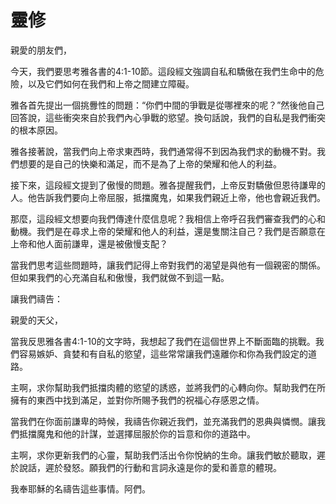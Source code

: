 # 靈修

親愛的朋友們，

今天，我們要思考雅各書的4:1-10節。這段經文強調自私和驕傲在我們生命中的危險，以及它們如何在我們和上帝之間建立障礙。

雅各首先提出一個挑釁性的問題：“你們中間的爭戰是從哪裡來的呢？”然後他自己回答說，這些衝突來自於我們內心爭戰的慾望。換句話說，我們的自私是我們衝突的根本原因。

雅各接著說，當我們向上帝求東西時，我們通常得不到因為我們求的動機不對。我們想要的是自己的快樂和滿足，而不是為了上帝的榮耀和他人的利益。

接下來，這段經文提到了傲慢的問題。雅各提醒我們，上帝反對驕傲但恩待謙卑的人。他告訴我們要向上帝屈服，抵擋魔鬼，如果我們親近上帝，他也會親近我們。

那麼，這段經文想要向我們傳達什麼信息呢？我相信上帝呼召我們審查我們的心和動機。我們是在尋求上帝的榮耀和他人的利益，還是隻關注自己？我們是否願意在上帝和他人面前謙卑，還是被傲慢支配？

當我們思考這些問題時，讓我們記得上帝對我們的渴望是與他有一個親密的關係。但如果我們的心充滿自私和傲慢，我們就做不到這一點。

讓我們禱告：

親愛的天父，

當我反思雅各書4:1-10的文字時，我想起了我們在這個世界上不斷面臨的挑戰。我們容易嫉妒、貪婪和有自私的慾望，這些常常讓我們遠離你和你為我們設定的道路。

主啊，求你幫助我們抵擋肉體的慾望的誘惑，並將我們的心轉向你。幫助我們在所擁有的東西中找到滿足，並對你所賜予我們的祝福心存感恩之情。

當我們在你面前謙卑的時候，我禱告你親近我們，並充滿我們的恩典與憐憫。讓我們抵擋魔鬼和他的計謀，並選擇屈服於你的旨意和你的道路中。

主啊，求你更新我們的心靈，幫助我們活出令你悅納的生命。讓我們敏於聽取，遲於說話，遲於發怒。願我們的行動和言詞永遠是你的愛和善意的體現。

我奉耶穌的名禱告這些事情。阿們。